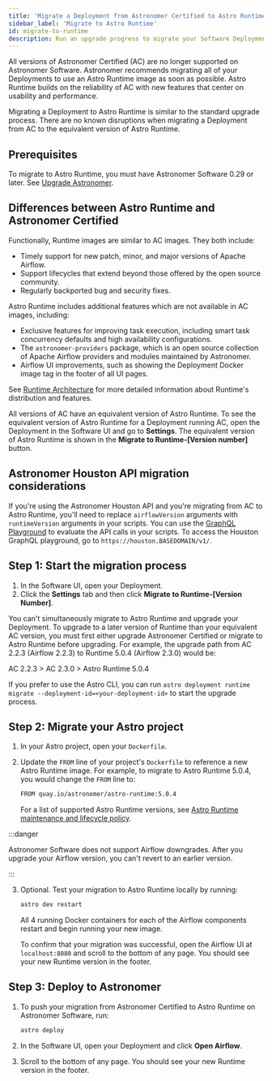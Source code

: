 ```yaml
---
title: 'Migrate a Deployment from Astronomer Certified to Astro Runtime'
sidebar_label: 'Migrate to Astro Runtime'
id: migrate-to-runtime
description: Run an upgrade progress to migrate your Software Deployment from Astronomer Certified (AC) to Astro Runtime.
---
```




All versions of Astronomer Certified (AC) are no longer supported on Astronomer Software. Astronomer recommends migrating all of your Deployments to use an Astro Runtime image as soon as possible. Astro Runtime builds on the reliability of AC with new features that center on usability and performance.

Migrating a Deployment to Astro Runtime is similar to the standard upgrade process. There are no known disruptions when migrating a Deployment from AC to the equivalent version of Astro Runtime.

## Prerequisites

To migrate to Astro Runtime, you must have Astronomer Software 0.29 or later. See [Upgrade Astronomer](upgrade-astronomer.md).

## Differences between Astro Runtime and Astronomer Certified

Functionally, Runtime images are similar to AC images. They both include:

- Timely support for new patch, minor, and major versions of Apache Airflow.
- Support lifecycles that extend beyond those offered by the open source community.
- Regularly backported bug and security fixes.

Astro Runtime includes additional features which are not available in AC images, including:

- Exclusive features for improving task execution, including smart task concurrency defaults and high availability configurations.
- The `astronomer-providers` package, which is an open source collection of Apache Airflow providers and modules maintained by Astronomer.
- Airflow UI improvements, such as showing the Deployment Docker image tag in the footer of all UI pages.

See [Runtime Architecture](runtime-image-architecture.mdx) for more detailed information about Runtime's distribution and features.

All versions of AC have an equivalent version of Astro Runtime. To see the equivalent version of Astro Runtime for a Deployment running AC, open the Deployment in the Software UI and go to **Settings**. The equivalent version of Astro Runtime is shown in the **Migrate to Runtime-[Version number]** button.

## Astronomer Houston API migration considerations

If you're using the Astronomer Houston API and you're migrating from AC to Astro Runtime, you'll need to replace `airflowVersion` arguments with `runtimeVersion` arguments in your scripts. You can use the [GraphQL Playground](https://www.apollographql.com/docs/apollo-server/api/plugin/landing-pages/#graphql-playground-landing-page/) to evaluate the API calls in your scripts. To access the Houston GraphQL playground, go to `https://houston.BASEDOMAIN/v1/`.

## Step 1: Start the migration process

1. In the Software UI, open your Deployment.
2. Click the **Settings** tab and then click **Migrate to Runtime-[Version Number]**.

You can't simultaneously migrate to Astro Runtime and upgrade your Deployment. To upgrade to a later version of Runtime than your equivalent AC version, you must first either upgrade Astronomer Certified or migrate to Astro Runtime before upgrading. For example, the upgrade path from AC 2.2.3 (Airflow 2.2.3) to Runtime 5.0.4 (Airflow 2.3.0) would be:

AC 2.2.3 > AC 2.3.0 > Astro Runtime 5.0.4

If you prefer to use the Astro CLI, you can run `astro deployment runtime migrate --deployment-id=<your-deployment-id>` to start the upgrade process.

## Step 2: Migrate your Astro project

1. In your Astro project, open your `Dockerfile`.
2. Update the `FROM` line of your project's `Dockerfile` to reference a new Astro Runtime image. For example, to migrate to Astro Runtime 5.0.4, you would change the `FROM` line to:

    ```sh
    FROM quay.io/astronomer/astro-runtime:5.0.4
    ```

    For a list of supported Astro Runtime versions, see [Astro Runtime maintenance and lifecycle policy](https://www.astronomer.io/docs/astro/runtime-version-lifecycle-policy#astro-runtime-lifecycle-schedule).

  :::danger

  Astronomer Software does not support Airflow downgrades. After you upgrade your Airflow version, you can't revert to an earlier version.

  :::

3. Optional. Test your migration to Astro Runtime locally by running:

    ```sh
    astro dev restart
    ```

    All 4 running Docker containers for each of the Airflow components restart and begin running your new image.

    To confirm that your migration was successful, open the Airflow UI at `localhost:8080` and scroll to the bottom of any page. You should see your new Runtime version in the footer.

## Step 3: Deploy to Astronomer

1. To push your migration from Astronomer Certified to Astro Runtime on Astronomer Software, run:

    ```sh
    astro deploy
    ```

2. In the Software UI, open your Deployment and click **Open Airflow**.
3. Scroll to the bottom of any page. You should see your new Runtime version in the footer.
